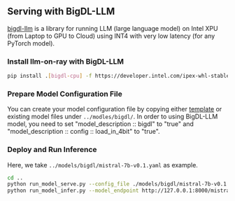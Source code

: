 ## Serving with BigDL-LLM
[bigdl-llm](https://bigdl.readthedocs.io/en/latest/doc/LLM/index.html) is a library for running LLM (large language model) on Intel XPU (from Laptop to GPU to Cloud) using INT4 with very low latency (for any PyTorch model).

### Install llm-on-ray with BigDL-LLM
```bash
pip install .[bigdl-cpu] -f https://developer.intel.com/ipex-whl-stable-cpu -f https://download.pytorch.org/whl/torch_stable.html
```

### Prepare Model Configuration File
You can create your model configuration file by copying either [template](../models/template/inference_config_template.yaml) or existing model files under `../modles/bigdl/`. In order to using BigDL-LLM model, you need to set "model_description :: bigdl" to "true" and "model_description :: config :: load_in_4bit" to "true".

### Deploy and Run Inference
Here, we take `../models/bigdl/mistral-7b-v0.1.yaml` as example.
```bash
cd ..
python run_model_serve.py --config_file ./models/bigdl/mistral-7b-v0.1.yaml
python run_model_infer.py --model_endpoint http://127.0.0.1:8000/mistral-7b-v0.1 --streaming_response
```
